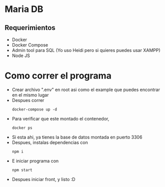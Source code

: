 # Maria DB

## Requerimientos

- Docker
- Docker Compose
- Admin tool para SQL (Yo uso Heidi pero si quieres puedes usar XAMPP)
- Node JS

# Como correr el programa

- Crear archivo ".env" en root asi como el example que puedes encontrar en el mismo lugar
- Despues correr
  ```
  docker-compose up -d
  ```
- Para verificar que este montado el contenedor,
  ```
  docker ps
  ```
- Si esta ahi, ya tienes la base de datos montada en puerto 3306
- Despues, instalas dependencias con
  ```
  npm i
  ```
- E iniciar programa con
  ```
  npm start
  ```
- Despues iniciar front, y listo :D
